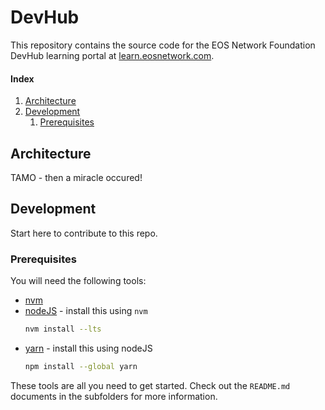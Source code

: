 # DevHub
This repository contains the source code for the EOS Network Foundation DevHub learning portal at [learn.eosnetwork.com](https://learn.eosnetwork.com).

#### Index
1. [Architecture](#architecture)
1. [Development](#development)
    1. [Prerequisites](#prerequisites)

## Architecture
TAMO - then a miracle occured!

## Development
Start here to contribute to this repo.

### Prerequisites
You will need the following tools:
- [nvm](https://github.com/nvm-sh/nvm#installing-and-updating)
- [nodeJS](https://www.w3schools.com/nodejs/nodejs_intro.asp) - install this using `nvm`
  ```bash
  nvm install --lts
  ```
- [yarn](https://yarnpkg.com) - install this using nodeJS
  ```bash
  npm install --global yarn
  ```
These tools are all you need to get started. Check out the `README.md` documents in the subfolders for more information.
